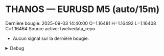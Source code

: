 # THANOS — EURUSD M5 (auto/15m)
Dernière bougie: 2025-09-03 14:40:00  O=1.16481  H=1.16492  L=1.16408  C=1.16464
Source active: twelvedata_repo

- Aucun signal sur la dernière bougie.

<details><summary>Debug</summary>

- TD_API_KEY manquant.

</details>